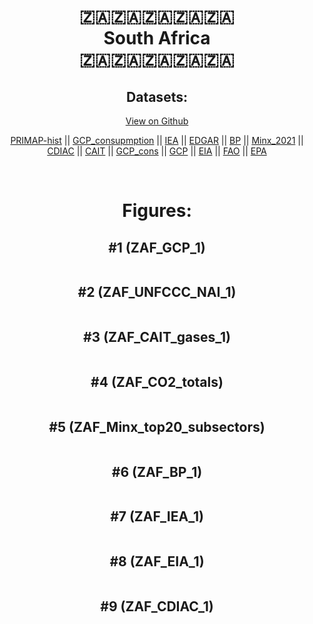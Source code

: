 
<center>
<h1 align="center">
🇿🇦🇿🇦🇿🇦🇿🇦🇿🇦
<br>
South Africa
<br>
🇿🇦🇿🇦🇿🇦🇿🇦🇿🇦
</h1>
<h2>Datasets:</h2>
<p><a href="https://github.com/dquintani/Greenhouse-Data/tree/master/country_data/ZAF_South Africa/data">View on Github</a>
<br></p><p><a href="data/ZAF_PRIMAP-hist.csv">PRIMAP-hist</a> || <a href="data/ZAF_GCP_consupmption.csv">GCP_consupmption</a> || <a href="data/ZAF_IEA.csv">IEA</a> || <a href="data/ZAF_EDGAR.csv">EDGAR</a> || <a href="data/ZAF_BP.csv">BP</a> || <a href="data/ZAF_Minx_2021.csv">Minx_2021</a> || <a href="data/ZAF_CDIAC.csv">CDIAC</a> || <a href="data/ZAF_CAIT.csv">CAIT</a> || <a href="data/ZAF_GCP_cons.csv">GCP_cons</a> || <a href="data/ZAF_GCP.csv">GCP</a> || <a href="data/ZAF_EIA.csv">EIA</a> || <a href="data/ZAF_FAO.csv">FAO</a> || <a href="data/ZAF_EPA.csv">EPA</a></p><p><br></p>
<h1>Figures:</h1><h2>#1 (ZAF_GCP_1)</h2>
<p><img alt="" src="figures/ZAF_GCP_1.png" /></p><h2>#2 (ZAF_UNFCCC_NAI_1)</h2>
<p><img alt="" src="figures/ZAF_UNFCCC_NAI_1.png" /></p><h2>#3 (ZAF_CAIT_gases_1)</h2>
<p><img alt="" src="figures/ZAF_CAIT_gases_1.png" /></p><h2>#4 (ZAF_CO2_totals)</h2>
<p><img alt="" src="figures/ZAF_CO2_totals.png" /></p><h2>#5 (ZAF_Minx_top20_subsectors)</h2>
<p><img alt="" src="figures/ZAF_Minx_top20_subsectors.png" /></p><h2>#6 (ZAF_BP_1)</h2>
<p><img alt="" src="figures/ZAF_BP_1.png" /></p><h2>#7 (ZAF_IEA_1)</h2>
<p><img alt="" src="figures/ZAF_IEA_1.png" /></p><h2>#8 (ZAF_EIA_1)</h2>
<p><img alt="" src="figures/ZAF_EIA_1.png" /></p><h2>#9 (ZAF_CDIAC_1)</h2>
<p><img alt="" src="figures/ZAF_CDIAC_1.png" /></p>